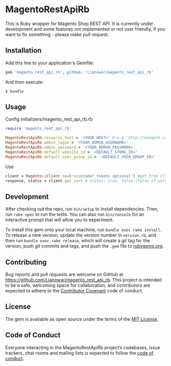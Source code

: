 # MagentoRestApiRb

This is Ruby wrapper for Magento Shop REST API. It is currently under development and some features not implemented or not user friendly, if you want to fix something - please make pull request.

## Installation

Add this line to your application's Gemfile:

```ruby
gem 'magento_rest_api_rb', github: 'Lianowar/magento_rest_api_rb'
```

And then execute:

    $ bundle

## Usage
Config initializers/magento_rest_api_rb.rb
```ruby
require 'magento_rest_api_rb'

MagentoRestApiRb.resource_host = '<YOUR_HOST>' # e.g 'http://exmaple.com/rest'
MagentoRestApiRb.admin_login = '<YOUR_ADMIN_USERNAME>'
MagentoRestApiRb.admin_password = '<YOUR_ADMIN_PASSWORD>'
MagentoRestApiRb.default_website_id = '<DEFAULT_STORE_ID>'
MagentoRestApiRb.default_user_group_id = '<DEFAULT_USER_GROUP_ID>'
```

Use
```ruby
client = Magento::Client.new('<customer_token> optional') #get from client.login_customer(email, plain password)
response, status = client.get_cart # status: true, false (false if server return error)
```

## Development

After checking out the repo, run `bin/setup` to install dependencies. Then, run `rake spec` to run the tests. You can also run `bin/console` for an interactive prompt that will allow you to experiment.

To install this gem onto your local machine, run `bundle exec rake install`. To release a new version, update the version number in `version.rb`, and then run `bundle exec rake release`, which will create a git tag for the version, push git commits and tags, and push the `.gem` file to [rubygems.org](https://rubygems.org).

## Contributing

Bug reports and pull requests are welcome on GitHub at https://github.com/Lianowar/magento_rest_api_rb. This project is intended to be a safe, welcoming space for collaboration, and contributors are expected to adhere to the [Contributor Covenant](http://contributor-covenant.org) code of conduct.

## License

The gem is available as open source under the terms of the [MIT License](http://opensource.org/licenses/MIT).

## Code of Conduct

Everyone interacting in the MagentoRestApiRb project’s codebases, issue trackers, chat rooms and mailing lists is expected to follow the [code of conduct](https://github.com/[USERNAME]/magento_rest_api_rb/blob/master/CODE_OF_CONDUCT.md).
